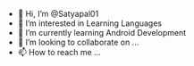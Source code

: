- 👋 Hi, I’m @Satyapal01
- 👀 I’m interested in Learning Languages
- 🌱 I’m currently learning Android Development
- 💞️ I’m looking to collaborate on ...
- 📫 How to reach me ...

<!---
Satyapal01/Satyapal01 is a ✨ special ✨ repository because its `README.md` (this file) appears on your GitHub profile.
You can click the Preview link to take a look at your changes.
--->

